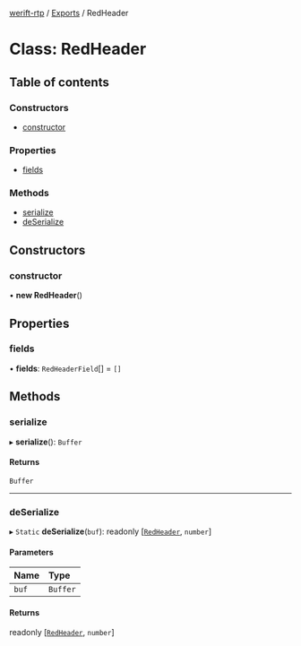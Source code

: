 [werift-rtp](../README.md) / [Exports](../modules.md) / RedHeader

# Class: RedHeader

## Table of contents

### Constructors

- [constructor](RedHeader.md#constructor)

### Properties

- [fields](RedHeader.md#fields)

### Methods

- [serialize](RedHeader.md#serialize)
- [deSerialize](RedHeader.md#deserialize)

## Constructors

### constructor

• **new RedHeader**()

## Properties

### fields

• **fields**: `RedHeaderField`[] = `[]`

## Methods

### serialize

▸ **serialize**(): `Buffer`

#### Returns

`Buffer`

___

### deSerialize

▸ `Static` **deSerialize**(`buf`): readonly [[`RedHeader`](RedHeader.md), `number`]

#### Parameters

| Name | Type |
| :------ | :------ |
| `buf` | `Buffer` |

#### Returns

readonly [[`RedHeader`](RedHeader.md), `number`]
